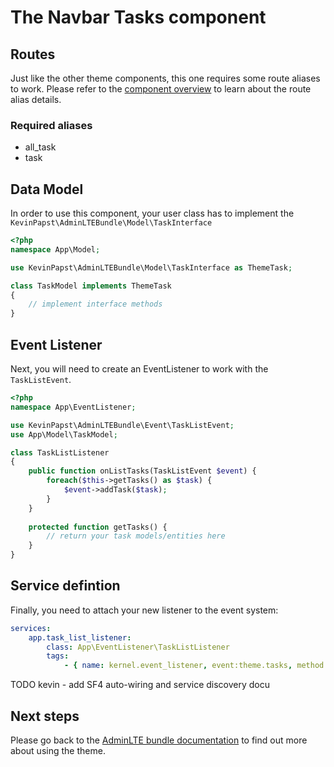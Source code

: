 # The Navbar Tasks component

## Routes
Just like the other theme components, this one requires some route aliases to work. Please refer to the [component overview][1] to learn about the route alias details.
 
### Required aliases
* all_task
* task

## Data Model

In order to use this component, your user class has to implement the `KevinPapst\AdminLTEBundle\Model\TaskInterface`
```php
<?php
namespace App\Model;

use KevinPapst\AdminLTEBundle\Model\TaskInterface as ThemeTask;

class TaskModel implements ThemeTask
{
	// implement interface methods
}
```

## Event Listener
Next, you will need to create an EventListener to work with the `TaskListEvent`.
```php
<?php
namespace App\EventListener;

use KevinPapst\AdminLTEBundle\Event\TaskListEvent;
use App\Model\TaskModel;

class TaskListListener
{
    public function onListTasks(TaskListEvent $event) {
        foreach($this->getTasks() as $task) {
            $event->addTask($task);
        }
    }
    
    protected function getTasks() {
        // return your task models/entities here
    }
}
```

## Service defintion

Finally, you need to attach your new listener to the event system:
```yaml
services:
    app.task_list_listener:
        class: App\EventListener\TaskListListener
        tags:
            - { name: kernel.event_listener, event:theme.tasks, method:onListTasks }
```

TODO kevin - add SF4 auto-wiring and service discovery docu

## Next steps

Please go back to the [AdminLTE bundle documentation](README.md) to find out more about using the theme.

[1]: component_events.md

